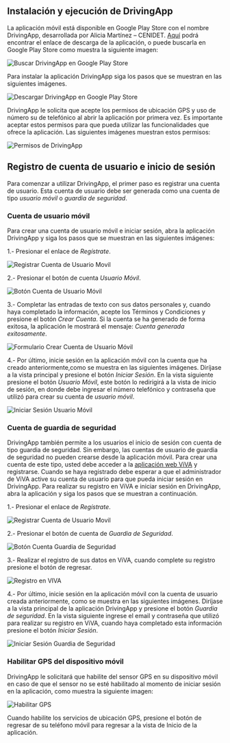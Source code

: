 ## Instalación y ejecución de DrivingApp

La aplicación móvil está disponible en Google Play Store con el nombre DrivingApp, desarrollada por Alicia Martínez – CENIDET. [Aquí](https://play.google.com/store/apps/details?id=mx.edu.cenidet.app) podrá encontrar el enlace de descarga de la aplicación, o puede buscarla en Google Play Store como muestra la siguiente imagen:

![Buscar DrivingApp en Google Play Store](img/drivingapp/descargaApp1.png)

Para instalar la aplicación DrivingApp siga los pasos que se muestran en las siguientes imágenes. 

![Descargar DrivingApp en Google Play Store](img/drivingapp/descargaApp1.png)

DrivingApp le solicita que acepte los permisos de ubicación GPS y uso de número su de telefónico al abrir la aplicación por primera vez. Es importante aceptar estos permisos para que pueda utilizar las funcionalidades que ofrece la aplicación. Las siguientes imágenes muestran estos permisos:

![Permisos de DrivingApp](img/drivingapp/permisosApp.png)

## Registro de cuenta de usuario e inicio de sesión

Para comenzar a utilizar DrivingApp, el primer paso es registrar una cuenta de usuario. Esta cuenta de usuario debe ser generada como una cuenta de tipo *usuario móvil* o *guardia de seguridad*.

### Cuenta de usuario móvil

Para crear una cuenta de usuario móvil e iniciar sesión, abra la aplicación DrivingApp y siga los pasos que se muestran en las siguientes imágenes:

1.- Presionar el enlace de *Regístrate*.

![Registrar Cuenta de Usuario Movil](img/drivingapp/registrate.png)

2.- Presionar el botón de cuenta *Usuario Móvil*.

![Botón Cuenta de Usuario Móvil](img/drivingapp/crearCuentaUsuarioMovil.png)

3.- Completar las entradas de texto con sus datos personales y, cuando haya completado la información, acepte los Términos y Condiciones y presione el botón *Crear Cuenta*. Si la cuenta se ha generado de forma exitosa, la aplicación le mostrará el mensaje: *Cuenta generada exitosamente*. 

![Formulario Crear Cuenta de Usuario Móvil](img/drivingapp/crearCuentaUsuarioMovilForm.png)

4.- Por último, inicie sesión en la aplicación móvil con la cuenta que ha creado anteriormente,como se muestra en las siguientes imágenes. Diríjase a la vista principal y presione el botón *Iniciar Sesión*. En la vista siguiente presione el botón *Usuario Móvil*, este botón lo redirigirá a la vista de inicio de sesión, en donde debe ingresar el número telefónico y contraseña que utilizó para crear su cuenta de *usuario móvil*.  

![Iniciar Sesión Usuario Móvil](img/drivingapp/iniciarSesionUsuarioMovil.png)

### Cuenta de guardia de seguridad

DrivingApp también permite a los usuarios el inicio de sesión con cuenta de tipo guardia de seguridad. Sin embargo, las cuentas de usuario de guardia de seguridad no pueden crearse desde la aplicación móvil. Para crear una cuenta de este tipo, usted debe acceder a la [aplicación web ViVA](https://viva-smartsdk.duckdns.org ) y registrarse. Cuando se haya registrado debe esperar a que el administrador de ViVA active su cuenta de usuario para que pueda iniciar sesión en DrivingApp. 
Para realizar su registro en ViVA e iniciar sesión en DrivingApp, abra la aplicación y siga los pasos que se muestran a continuación.

1.- Presionar el enlace de *Regístrate*.

![Registrar Cuenta de Usuario Movil](img/drivingapp/registrate.png)

2.- Presionar el botón de cuenta de *Guardia de Seguridad*.

![Botón Cuenta Guardia de Seguridad](img/drivingapp/crearCuentaGuardiaSeg.png)

3.- Realizar el registro de sus datos en ViVA, cuando complete su registro presione el botón de regresar.

![Registro en VIVA](img/drivingapp/registroVIVA.png)

4.-	Por último, inicie sesión en la aplicación móvil con la cuenta de usuario creada anteriormente, como se muestra en las siguientes imágenes. Diríjase a la vista principal de la aplicación DrivingApp y presione el botón *Guardia de seguridad*. En la vista siguiente ingrese el email y contraseña que utilizó para realizar su registro en ViVA, cuando haya completado esta información presione el botón *Iniciar Sesión*. 

![Iniciar Sesión Guardia de Seguridad](img/drivingapp/iniciarSesionGuardiaSeg.png)

### Habilitar GPS del dispositivo móvil

DrivingApp le solicitará que habilite del sensor GPS en su dispositivo móvil en caso de que el sensor no se esté habilitado al momento de iniciar sesión en la aplicación, como muestra la siguiente imagen:

![Habilitar GPS](img/drivingapp/habilitarGPS.png)

Cuando habilite los servicios de ubicación GPS, presione el botón de regresar de su teléfono móvil para regresar a la vista de Inicio de la aplicación.



